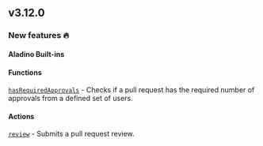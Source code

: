 ## v3.12.0

### New features :fire:

#### Aladino Built-ins

#### Functions

[`hasRequiredApprovals`](/guides/built-ins#hasrequiredapprovals) - Checks if a pull request has the required number of approvals from a defined set of users.

#### Actions

[`review`](/guides/built-ins#review) - Submits a pull request review.
